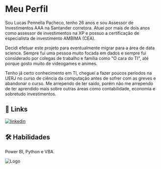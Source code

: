 
# Meu Perfil

Sou Lucas Pennella Pacheco, tenho 26 anos e sou Assessor de Investimentos AAA na Santander corretora. Atuei por mais de dois anos como assessor de investimentos na XP e possuo a certificação de especialista de investimento AMBIMA (CEA).

Decidi efetuar este projeto para eventualmente migrar para a área de data science. Sempre fui uma pessoa muito focada em dados e sempre fui considerado por colegas de trabalho e família como "O cara do TI", até porque gosto muito de videogames e animes.

Tenho já certo conhecimento em TI, cheguei a fazer poucos períodos na UERJ no curso de ciência da computação antes de sofrer com as greves e abandonar o curso. Me arrependo de ter saído, porém não me arrependo de ter aprendido mais sobre outras áreas como contabilidade, economia e sobretudo investimentos.


## 🔗 Links
[![linkedin](https://img.shields.io/badge/linkedin-0A66C2?style=for-the-badge&logo=linkedin&logoColor=white)](https://www.linkedin.com/in/lucaspennellapacheco/)


## 🛠 Habilidades
Power BI, Python e VBA.


![Logo](https://media.licdn.com/dms/image/D4D16AQHOS907PBfPJg/profile-displaybackgroundimage-shrink_350_1400/0/1690736245108?e=1701907200&v=beta&t=ebEVba8b73Igswagh-7vqcJqJmllZhuBH-uVxMgOjrA)
